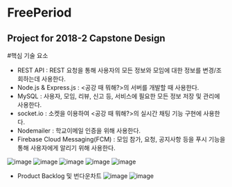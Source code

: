 # FreePeriod
## Project for 2018-2 Capstone Design

#핵심 기술 요소
-	REST API : REST 요청을 통해 사용자의 모든 정보와 모임에 대한 정보를 변경/조회하는데 사용한다.
-	Node.js & Express.js : <공강 때 뭐해?>의 서버를 개발할 때 사용한다.
-	MySQL : 사용자, 모임, 리뷰, 신고 등, 서비스에 필요한 모든 정보 저장 및 관리에 사용한다.
-	socket.io : 소켓을 이용하여 <공강 때 뭐해?>의 실시간 채팅 기능 구현에 사용한다.
-	Nodemailer : 학교이메일 인증을 위해 사용한다.
-	Firebase Cloud Messaging(FCM) : 모임 참가, 요청, 공지사항 등을 푸시 기능을 통해 사용자에게 알리기 위해 사용한다.

![image](https://user-images.githubusercontent.com/35019895/126892483-df3c70bc-8f07-4d7b-9647-1ec5f199a355.png)
![image](https://user-images.githubusercontent.com/35019895/126892496-7f37041d-4a9b-46a8-9d9f-0689cd19d33c.png)
![image](https://user-images.githubusercontent.com/35019895/126892498-c0cfb8eb-16ec-4701-8e11-a0750e55d6c8.png)
![image](https://user-images.githubusercontent.com/35019895/126892502-3bae6a01-dc04-4051-8521-7c3e8f7ef044.png)
![image](https://user-images.githubusercontent.com/35019895/126892504-7af951a3-d09e-4df0-a037-9dc0fda2f512.png)
- Product Backlog 및 번다운차트
![image](https://user-images.githubusercontent.com/35019895/126892532-1d8150f2-d6e8-441b-81e4-b496c849b809.png)
![image](https://user-images.githubusercontent.com/35019895/126892535-204dcf50-76e5-41f5-bb7f-d2d296db42c2.png)
